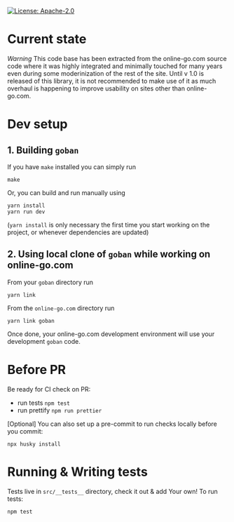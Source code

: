 [![License: Apache-2.0](https://img.shields.io/badge/License-Apache%202.0-blue.svg)](https://opensource.org/licenses/Apache-2.0)


# Current state

_Warning_ This code base has been extracted from the online-go.com source code
where it was highly integrated and minimally touched for many years even during
some moderinization of the rest of the site. Until v 1.0 is released of this
library, it is not recommended to make use of it as much overhaul is happening
to improve usability on sites other than online-go.com.

# Dev setup

## 1. Building `goban`

If you have `make` installed you can simply run

```
make
```

Or, you can build and run manually using

```
yarn install
yarn run dev
```

(`yarn install` is only necessary the first time you start working on the project,
or whenever dependencies are updated)

## 2. Using local clone of `goban` while working on online-go.com

From your `goban` directory run

`yarn link`

From the `online-go.com` directory run

`yarn link goban`

Once done, your online-go.com development environment will use your development
`goban` code.


# Before PR

Be ready for CI check on PR:
  - run tests `npm test`
  - run prettify `npm run prettier`

[Optional] You can also set up a pre-commit to run checks locally before you commit:

```
npx husky install
```

# Running & Writing tests

Tests live in `src/__tests__` directory, check it out & add Your own!
To run tests:
```
npm test
```
